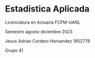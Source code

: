 # Estadistica Aplicada
Licenciatura en Actuaria FCFM-UANL

Semestre agosto-diciembre 2023

Jesus Adrian Cordero Hernandez 1952778

Grupo 41
